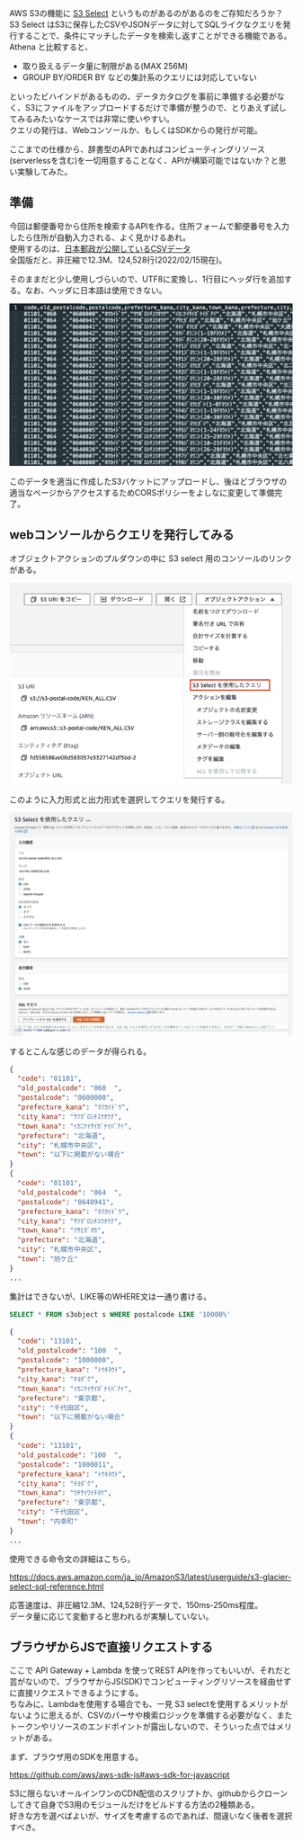 <!--
title:   S3にCSVをアップロードするだけで辞書型参照のAPIが作れる
tags:    aws,s3
private: true
-->

AWS S3の機能に [S3 Select](https://aws.amazon.com/jp/blogs/news/querying-data-without-servers-or-databases-using-amazon-s3-select/) というものがあるのがあるのをご存知だろうか？  
S3 Select はS3に保存したCSVやJSONデータに対してSQLライクなクエリを発行することで、条件にマッチしたデータを検索し返すことができる機能である。  
Athena と比較すると、
- 取り扱えるデータ量に制限がある(MAX 256M)
- GROUP BY/ORDER BY などの集計系のクエリには対応していない

といったビハインドがあるものの、データカタログを事前に準備する必要がなく、S3にファイルをアップロードするだけで準備が整うので、とりあえず試してみるみたいなケースでは非常に使いやすい。  
クエリの発行は、Webコンソールか、もしくはSDKからの発行が可能。

ここまでの仕様から、辞書型のAPIであればコンピューティングリソース(serverlessを含む)を一切用意することなく、APIが構築可能ではないか？と思い実験してみた。

## 準備

今回は郵便番号から住所を検索するAPIを作る。住所フォームで郵便番号を入力したら住所が自動入力される、よく見かけるあれ。  
使用するのは、[日本郵政が公開しているCSVデータ](https://www.post.japanpost.jp/zipcode/dl/oogaki-zip.html)  
全国版だと、非圧縮で12.3M、124,528行(2022/02/15現在)。

そのままだと少し使用しづらいので、UTF8に変換し、1行目にヘッダ行を追加する。なお、ヘッダに日本語は使用できない。

![01_csv](./images/2022-02-15_s3_select/01_csv.png)

このデータを適当に作成したS3バケットにアップロードし、後ほどブラウザの適当なページからアクセスするためCORSポリシーをよしなに変更して準備完了。

## webコンソールからクエリを発行してみる

オブジェクトアクションのプルダウンの中に S3 select 用のコンソールのリンクがある。

![02_web-console-link](./images/2022-02-15_s3_select/02_web-console-link.png)

このように入力形式と出力形式を選択してクエリを発行する。

![02_web-console-link](./images/2022-02-15_s3_select/03_web-console.png)

するとこんな感じのデータが得られる。
```json
{
  "code": "01101",
  "old_postalcode": "060  ",
  "postalcode": "0600000",
  "prefecture_kana": "ﾎﾂｶｲﾄﾞｳ",
  "city_kana": "ｻﾂﾎﾟﾛｼﾁﾕｳｵｳｸ",
  "town_kana": "ｲｶﾆｹｲｻｲｶﾞﾅｲﾊﾞｱｲ",
  "prefecture": "北海道",
  "city": "札幌市中央区",
  "town": "以下に掲載がない場合"
}
{
  "code": "01101",
  "old_postalcode": "064  ",
  "postalcode": "0640941",
  "prefecture_kana": "ﾎﾂｶｲﾄﾞｳ",
  "city_kana": "ｻﾂﾎﾟﾛｼﾁﾕｳｵｳｸ",
  "town_kana": "ｱｻﾋｶﾞｵｶ",
  "prefecture": "北海道",
  "city": "札幌市中央区",
  "town": "旭ケ丘"
}
...
```

集計はできないが、LIKE等のWHERE文は一通り書ける。
```sql
SELECT * FROM s3object s WHERE postalcode LIKE '10000%'
```

```json
{
  "code": "13101",
  "old_postalcode": "100  ",
  "postalcode": "1000000",
  "prefecture_kana": "ﾄｳｷﾖｳﾄ",
  "city_kana": "ﾁﾖﾀﾞｸ",
  "town_kana": "ｲｶﾆｹｲｻｲｶﾞﾅｲﾊﾞｱｲ",
  "prefecture": "東京都",
  "city": "千代田区",
  "town": "以下に掲載がない場合"
}
{
  "code": "13101",
  "old_postalcode": "100  ",
  "postalcode": "1000011",
  "prefecture_kana": "ﾄｳｷﾖｳﾄ",
  "city_kana": "ﾁﾖﾀﾞｸ",
  "town_kana": "ｳﾁｻｲﾜｲﾁﾖｳ",
  "prefecture": "東京都",
  "city": "千代田区",
  "town": "内幸町"
}
...
```

使用できる命令文の詳細はこちら。

https://docs.aws.amazon.com/ja_jp/AmazonS3/latest/userguide/s3-glacier-select-sql-reference.html

応答速度は、非圧縮12.3M、124,528行データで、150ms-250ms程度。  
データ量に応じて変動すると思われるが実験していない。

## ブラウザからJSで直接リクエストする

ここで API Gateway + Lambda を使ってREST APIを作ってもいいが、それだと芸がないので、ブラウザからJS(SDK)でコンピューティングリソースを経由せずに直接リクエストできるようにする。  
ちなみに、Lambdaを使用する場合でも、一見 S3 selectを使用するメリットがないように思えるが、CSVのパーサや検索ロジックを準備する必要がなく、またトークンやリソースのエンドポイントが露出しないので、そういった点ではメリットがある。  

まず、ブラウザ用のSDKを用意する。  

https://github.com/aws/aws-sdk-js#aws-sdk-for-javascript

S3に限らないオールインワンのCDN配信のスクリプトか、githubからクローンしてきて自身でS3用のモジュールだけをビルドする方法の2種類ある。  
好きな方を選べばよいが、サイズを考慮するのであれば、間違いなく後者を選択すべき。

